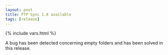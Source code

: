 ```yaml
---
layout: post
title: FTP Sync 1.8 available
tags: [release]
---
```

{% include vars.html %}

A bug has been detected concerning empty folders and has been solved in this release.